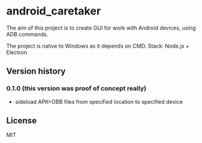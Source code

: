 # android_caretaker

The aim of this project is to create GUI for work with Android devices, using ADB commands.

The project is native to Windows as it depends on CMD. Stack: Node.js + Electron

## Version history

### 0.1.0 (this version was proof of concept really)
* sideload APK+OBB files from specified location to specified device

## License

MIT
